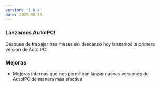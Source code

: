 ```yaml
---
version: '1.0.x'
date: 2025-08-15
---
```


### Lanzamos AutoIPC!

Despues de trabajar tres meses sin descanso hoy lanzamos la primera versión de AutoIPC.

<!-- ### Otros

- Fixed an issue with cursor visibility during screen recordings
- Resolved playback issues on certain browsers
- Fixed export failures on large video files -->

### Mejoras

- Mejoras internas que nos permitirán lanzar nuevas versiones de AutoIPC de manera más efectiva
